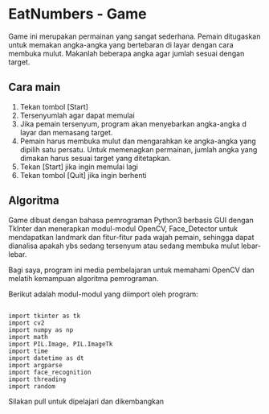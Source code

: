 # EatNumbers - Game

Game ini merupakan permainan yang sangat sederhana. Pemain ditugaskan untuk memakan angka-angka yang bertebaran di layar dengan cara membuka mulut. Makanlah beberapa angka agar jumlah sesuai dengan target.    

## Cara main

1. Tekan tombol [Start]
2. Tersenyumlah agar dapat memulai
3. Jika pemain tersenyum, program akan menyebarkan angka-angka d layar
dan memasang target.
4. Pemain harus membuka mulut dan mengarahkan ke angka-angka yang dipilih satu persatu. Untuk memenagkan permainan, jumlah angka yang dimakan harus sesuai target yang ditetapkan. 
5. Tekan [Start] jika ingin memulai lagi
6. Tekan tombol [Quit] jika ingin berhenti

## Algoritma

Game dibuat dengan bahasa pemrograman Python3 berbasis GUI dengan TkInter dan menerapkan modul-modul OpenCV, Face_Detector untuk mendapatkan landmark dan fitur-fitur pada wajah pemain, sehingga dapat dianalisa apakah ybs sedang tersenyum atau sedang membuka mulut lebar-lebar.

Bagi saya, program ini media pembelajaran untuk memahami OpenCV dan melatih kemampuan algoritma pemrograman.

Berikut adalah modul-modul yang diimport oleh program:

<code>
import tkinter as tk
import cv2
import numpy as np
import math
import PIL.Image, PIL.ImageTk
import time
import datetime as dt
import argparse
import face_recognition
import threading
import random
</code>

Silakan pull untuk dipelajari dan dikembangkan
